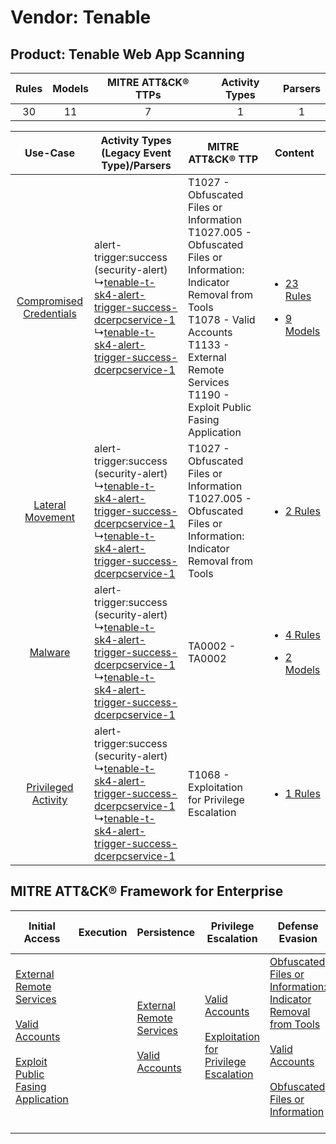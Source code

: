 Vendor: Tenable
===============
Product: Tenable Web App Scanning
---------------------------------
| Rules | Models | MITRE ATT&CK® TTPs | Activity Types | Parsers |
|:-----:|:------:|:------------------:|:--------------:|:-------:|
|  30   |   11   |         7          |       1        |    1    |

|    Use-Case    | Activity Types (Legacy Event Type)/Parsers    | MITRE ATT&CK® TTP    | Content    |
|:----:| ---- | ---- | ---- |
| [Compromised Credentials](../../../UseCases/uc_compromised_credentials.md) |  alert-trigger:success (security-alert)<br> ↳[tenable-t-sk4-alert-trigger-success-dcerpcservice-1](Ps/pC_tenabletsk4alerttriggersuccessdcerpcservice1.md)<br> ↳[tenable-t-sk4-alert-trigger-success-dcerpcservice-1](Ps/pC_tenabletsk4alerttriggersuccessdcerpcservice1.md)<br> | T1027 - Obfuscated Files or Information<br>T1027.005 - Obfuscated Files or Information: Indicator Removal from Tools<br>T1078 - Valid Accounts<br>T1133 - External Remote Services<br>T1190 - Exploit Public Fasing Application<br> | [<ul><li>23 Rules</li></ul><ul><li>9 Models</li></ul>](RM/r_m_tenable_tenable_web_app_scanning_Compromised_Credentials.md) |
|        [Lateral Movement](../../../UseCases/uc_lateral_movement.md)        |  alert-trigger:success (security-alert)<br> ↳[tenable-t-sk4-alert-trigger-success-dcerpcservice-1](Ps/pC_tenabletsk4alerttriggersuccessdcerpcservice1.md)<br> ↳[tenable-t-sk4-alert-trigger-success-dcerpcservice-1](Ps/pC_tenabletsk4alerttriggersuccessdcerpcservice1.md)<br> | T1027 - Obfuscated Files or Information<br>T1027.005 - Obfuscated Files or Information: Indicator Removal from Tools<br>    | [<ul><li>2 Rules</li></ul>](RM/r_m_tenable_tenable_web_app_scanning_Lateral_Movement.md)    |
|    [Malware](../../../UseCases/uc_malware.md)    |  alert-trigger:success (security-alert)<br> ↳[tenable-t-sk4-alert-trigger-success-dcerpcservice-1](Ps/pC_tenabletsk4alerttriggersuccessdcerpcservice1.md)<br> ↳[tenable-t-sk4-alert-trigger-success-dcerpcservice-1](Ps/pC_tenabletsk4alerttriggersuccessdcerpcservice1.md)<br> | TA0002 - TA0002<br>    | [<ul><li>4 Rules</li></ul><ul><li>2 Models</li></ul>](RM/r_m_tenable_tenable_web_app_scanning_Malware.md)    |
|     [Privileged Activity](../../../UseCases/uc_privileged_activity.md)     |  alert-trigger:success (security-alert)<br> ↳[tenable-t-sk4-alert-trigger-success-dcerpcservice-1](Ps/pC_tenabletsk4alerttriggersuccessdcerpcservice1.md)<br> ↳[tenable-t-sk4-alert-trigger-success-dcerpcservice-1](Ps/pC_tenabletsk4alerttriggersuccessdcerpcservice1.md)<br> | T1068 - Exploitation for Privilege Escalation<br>    | [<ul><li>1 Rules</li></ul>](RM/r_m_tenable_tenable_web_app_scanning_Privileged_Activity.md)    |

MITRE ATT&CK® Framework for Enterprise
--------------------------------------
| Initial Access                                                                                                                                                                                                                         | Execution | Persistence                                                                                                                                      | Privilege Escalation                                                                                                                                          | Defense Evasion                                                                                                                                                                                                                                                               | Credential Access | Discovery | Lateral Movement | Collection | Command and Control | Exfiltration | Impact |
| -------------------------------------------------------------------------------------------------------------------------------------------------------------------------------------------------------------------------------------- | --------- | ------------------------------------------------------------------------------------------------------------------------------------------------ | ------------------------------------------------------------------------------------------------------------------------------------------------------------- | ----------------------------------------------------------------------------------------------------------------------------------------------------------------------------------------------------------------------------------------------------------------------------- | ----------------- | --------- | ---------------- | ---------- | ------------------- | ------------ | ------ |
| [External Remote Services](https://attack.mitre.org/techniques/T1133)<br><br>[Valid Accounts](https://attack.mitre.org/techniques/T1078)<br><br>[Exploit Public Fasing Application](https://attack.mitre.org/techniques/T1190)<br><br> |           | [External Remote Services](https://attack.mitre.org/techniques/T1133)<br><br>[Valid Accounts](https://attack.mitre.org/techniques/T1078)<br><br> | [Valid Accounts](https://attack.mitre.org/techniques/T1078)<br><br>[Exploitation for Privilege Escalation](https://attack.mitre.org/techniques/T1068)<br><br> | [Obfuscated Files or Information: Indicator Removal from Tools](https://attack.mitre.org/techniques/T1027/005)<br><br>[Valid Accounts](https://attack.mitre.org/techniques/T1078)<br><br>[Obfuscated Files or Information](https://attack.mitre.org/techniques/T1027)<br><br> |                   |           |                  |            |                     |              |        |